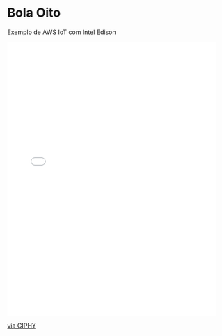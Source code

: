 # Bola Oito

Exemplo de AWS IoT com Intel Edison

<iframe src="//giphy.com/embed/jzr0D1U15wIM0" width="480" height="630" frameBorder="0" class="giphy-embed" allowFullScreen></iframe><p><a href="http://giphy.com/gifs/eight-ball-jzr0D1U15wIM0">via GIPHY</a></p>